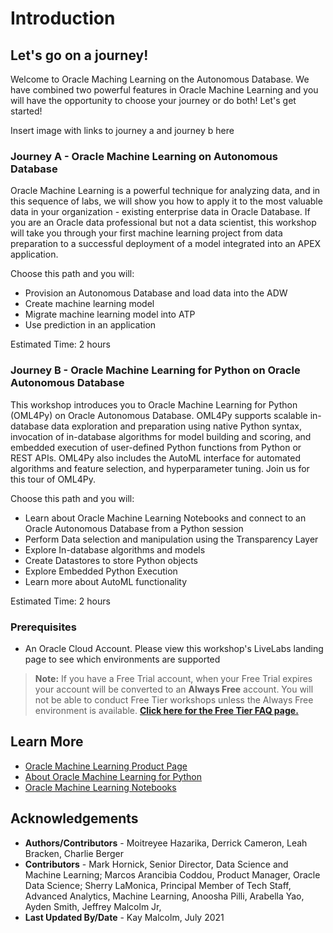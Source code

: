 # Introduction

## Let's go on a journey!
Welcome to Oracle Maching Learning on the Autonomous Database. We have combined two powerful features in Oracle Machine Learning and you will have the opportunity to choose your journey or do both!  Let's get started!

Insert image with links to journey a and journey b here

### Journey A - Oracle Machine Learning on Autonomous Database

Oracle Machine Learning is a powerful technique for analyzing data, and in this sequence of labs, we will show you how to apply it to the most valuable data in your organization - existing enterprise data in Oracle Database. If you are an Oracle data professional but not a data scientist, this workshop will take you through your first machine learning project from data preparation to a successful deployment of a model integrated into an APEX application.

Choose this path and you will:
- Provision an Autonomous Database and load data into the ADW
- Create machine learning model
- Migrate machine learning model into ATP
- Use prediction in an application

Estimated Time: 2 hours

### Journey B - Oracle Machine Learning for Python on Oracle Autonomous Database
This workshop introduces you to Oracle Machine Learning for Python (OML4Py) on Oracle Autonomous Database. OML4Py supports scalable in-database data exploration and preparation using native Python syntax, invocation of in-database algorithms for model building and scoring, and embedded execution of user-defined Python functions from Python or REST APIs. OML4Py also includes the AutoML interface for automated algorithms and feature selection, and hyperparameter tuning. Join us for this tour of OML4Py.

Choose this path and you will:
* Learn about Oracle Machine Learning Notebooks and connect to an Oracle Autonomous Database from a Python session
* Perform Data selection and manipulation using the Transparency Layer
* Explore In-database algorithms and models
* Create Datastores to store Python objects
* Explore Embedded Python Execution
* Learn more about AutoML functionality

Estimated Time: 2 hours

### Prerequisites

- An Oracle Cloud Account. Please view this workshop's LiveLabs landing page to see which environments are supported

> **Note:** If you have a Free Trial account, when your Free Trial expires your account will be converted to an **Always Free** account. You will not be able to conduct Free Tier workshops unless the Always Free environment is available. **[Click here for the Free Tier FAQ page.](https://www.oracle.com/cloud/free/faq.html)**

## Learn More

* [Oracle Machine Learning Product Page](https://www.oracle.com/database/technologies/datawarehouse-bigdata/machine-learning.html)
* [About Oracle Machine Learning for Python](https://docs.oracle.com/en/database/oracle/machine-learning/oml4py/1/mlpug/about-oml4py.html#GUID-D00976CA-3663-4F32-A6A2-B6BF5A843ADC)
* [Oracle Machine Learning Notebooks](https://docs.oracle.com/en/database/oracle/machine-learning/oml-notebooks/)


## Acknowledgements

- **Authors/Contributors** - Moitreyee Hazarika, Derrick Cameron, Leah Bracken, Charlie Berger
- **Contributors** - Mark Hornick, Senior Director, Data Science and Machine Learning; Marcos Arancibia Coddou, Product Manager, Oracle Data Science; Sherry LaMonica, Principal Member of Tech Staff, Advanced Analytics, Machine Learning, Anoosha Pilli, Arabella Yao, Ayden Smith, Jeffrey Malcolm Jr, 
- **Last Updated By/Date** - Kay Malcolm, July 2021

